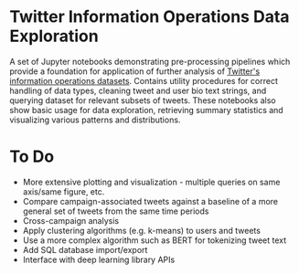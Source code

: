# Twitter Information Operations Data Exploration

A set of Jupyter notebooks demonstrating pre-processing pipelines which provide a foundation for application of further analysis of [Twitter's information operations datasets](https://transparency.twitter.com/en/reports/information-operations.html). Contains utility procedures for correct handling of data types, cleaning tweet and user bio text strings, and querying dataset for relevant subsets of tweets. These notebooks also show basic usage for data exploration, retrieving summary statistics and visualizing various patterns and distributions.

# To Do

- More extensive plotting and visualization - multiple queries on same axis/same figure, etc.
- Compare campaign-associated tweets against a baseline of a more general set of tweets from the same time periods
- Cross-campaign analysis
- Apply clustering algorithms (e.g. k-means) to users and tweets
- Use a more complex algorithm such as BERT for tokenizing tweet text
- Add SQL database import/export
- Interface with deep learning library APIs
